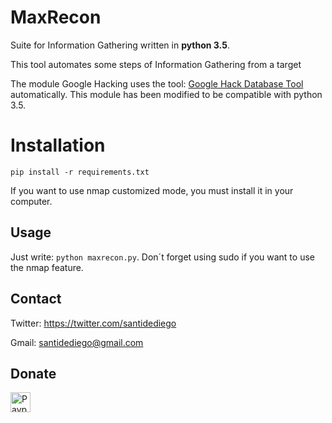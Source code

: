 # MaxRecon

Suite for Information Gathering written in **python 3.5**.

This tool automates some steps of Information Gathering from a target

The module Google Hacking uses the tool: [Google Hack Database Tool](https://www.secpoint.com/google-hack-database.html) automatically. This module has been modified to be compatible with python 3.5.

# Installation

``pip install -r requirements.txt``

If you want to use nmap customized mode, you must install it in your computer.

## Usage

Just write: ``python maxrecon.py``. Don´t forget using sudo if you want to use the nmap feature.

## Contact
Twitter: <https://twitter.com/santidediego>

Gmail: <santidediego@gmail.com>

## Donate

[<img src="https://www.paypalobjects.com/es_ES/ES/i/btn/btn_donate_LG.gif" alt="Paypal" height=32>](https://www.paypal.com/cgi-bin/webscr?cmd=_s-xclick&hosted_button_id=XGNHLLP2VPCCQ)
